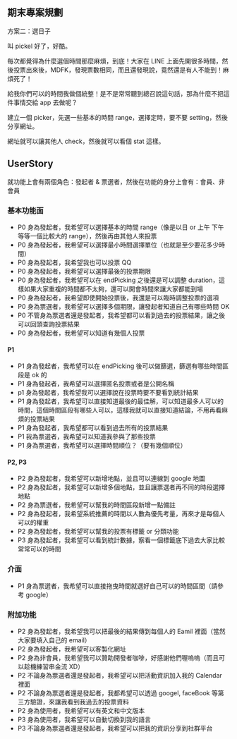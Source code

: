 ## 期末專案規劃

方案二：選日子

叫 pickel 好了，好酷。

每次都覺得為什麼選個時間那麼麻煩，到底！大家在 LINE 上面先開很多時間，然後投票出來後，MDFK，發現票數相同，而且還發現說，竟然還是有人不能到！麻煩死了！

給我你們可以的時間我做個統整！是不是常常聽到總召說這句話，那為什麼不把這件事情交給 app 去做呢？

建立一個 picker，先選一些基本的時間 range，選擇定時，要不要 setting，然後分享網址。

網址就可以讓其他人 check，然後就可以看個 stat 這樣。

## UserStory
就功能上會有兩個角色：發起者 & 票選者，然後在功能的身分上會有：會員、非會員

### 基本功能面
- P0 身為發起者，我希望可以選擇基本的時間 range（像是以日 or 上午 下午 等等一個比較大的 range），然後再由其他人來投票
- P0 身為發起者，我希望可以選擇最小時間選擇單位（也就是至少要花多少時間）
- P0 身為發起者，我希望我也可以投票 QQ
- P0 身為發起者，我希望可以選擇最後的投票期限
- P0 身為發起者，我希望可以在 endPicking 之後還是可以調整 duration，這樣如果大家重複的時間都不太夠，還可以開會時間來讓大家都能到場
- P0 身為發起者，我希望即使開始投票後，我還是可以臨時調整投票的選項
- P0 身為票選者，我希望可以選擇多個期限，讓發起者知道自己有哪些時間 OK
- P0 不管身為票選者還是發起者，我希望都可以看到過去的投票結果，讓之後可以回頭查詢投票結果
- P0 身為發起者，我希望可以知道有幾個人投票


#### P1
- P1 身為發起者，我希望可以在 endPicking 後可以做篩選，篩選有哪些時間區段是 ok 的
- P1 身為發起者，我希望可以選擇匿名投票或者是公開名稱
- p1 身為發起者，我希望我可以選擇說在投票時要不要看到統計結果
- P1 身為發起者，我希望可以直接知道最後的最佳解，可以知道最多人可以的時間，這個時間區段有哪些人可以，這樣我就可以直接知道結論，不用再看麻煩的投票結果
- P1 身為發起者，我希望都可以看到過去所有的投票結果
- P1 我為票選者，我希望可以知道我參與了那些投票
- P1 身為票選者，我希望可以選擇時間順位？（要有幾個順位）

#### P2, P3
- P2 身為發起者，我希望可以新增地點，並且可以連線到 google 地圖
- P2 身為發起者，我希望可以新增多個地點，並且讓票選者再不同的時段選擇地點
- P2 身為票選者，我希望可以幫我的時間區段新增一點備註
- P2 身為發起者，我希望系統推薦的時間以人數為優先考量，再來才是每個人可以的權重
- P2 身為發起者，我希望可以幫我的投票有標籤 or 分類功能
- P3 身為發起者，我希望可以看到統計數據，察看一個標籤底下過去大家比較常常可以的時間


### 介面
- P1 身為票選者，我希望可以直接拖曳時間就選好自己可以的時間區間（請參考 google）

### 附加功能
- P2 身為發起者，我希望我可以把最後的結果傳到每個人的 Eamil 裡面（當然大家要填入自己的 email）
- P2 身為發起者，我希望可以客製化網址
- P2 身為非會員，我希望我可以贊助開發者咖啡，好感謝他們喔嗚嗚（而且可以趁機練習串金流 XD）
- P2 不論身為票選者還是發起者，我希望可以把活動資訊加入我的 Calendar 裡面
- P2 不論身為票選者還是發起者，我都希望可以透過 googel, faceBook 等第三方驗證，來讓我看到我過去的投票資料
- P2 身為使用者，我希望可以有英文和中文版本
- P3 身為使用者，我希望可以自動切換到我的語言
- P3 不論身為票選者還是發起者，我希望可以把我的資訊分享到社群平台




